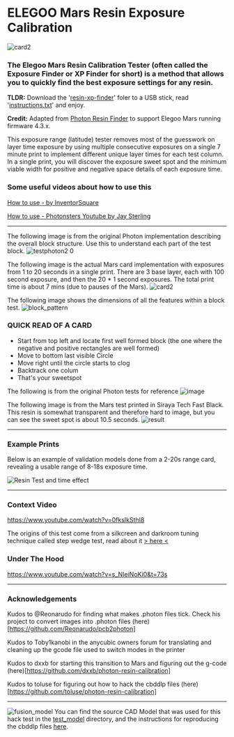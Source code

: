 # ELEGOO Mars Resin Exposure Calibration

![card2](readme_images/card2.png)

### The Elegoo Mars Resin Calibration Tester (often called the Exposure Finder or XP Finder for short) is a method that allows you to quickly find the best exposure settings for any resin. 

**TLDR:** Download the '[resin-xp-finder](resin-xp-finder/)' foler to a USB stick, read '[instructions.txt](resin-xp-finder/instructions.txt)' and enjoy.

**Credit:** Adapted from [Photon Resin Finder](https://github.com/altLab/photon-resin-calibration) to support Elegoo Mars running firmware 4.3.x.

This exposure range (latitude) tester removes most of the guesswork on layer time exposure by using multiple consecutive exposures on a single 7 minute print to implement different unique layer times for each test column. 
In a single print, you will discover the exposure sweet spot and the minimum viable width for positive and negative space details of each exposure time.

### Some useful videos about how to use this
[How to use - by InventorSquare](https://youtu.be/4jYgyjmp6lo)

[How to use - Photonsters Youtube by Jay Sterling](https://www.youtube.com/watch?v=P5p4IgZuqMA)

----
The following image is from the original Photon implementation describing the overall block structure. Use this to understand each part of the test block.
![testphoton2 0](readme_images/test_patern_description.png)

The following image is the actual Mars card implementation with exposures from 1 to 20 seconds in a single print. There are 3 base layer, each with 100 second exposure, and then the 20 * 1 second exposures. The total print time is about 7 mins (due to pauses of the Mars).
![card2](readme_images/card2.png)

The following image shows the dimensions of all the features within a block test.
![block_pattern](readme_images/block_pattern.png)

### QUICK READ OF A CARD
- Start from top left and locate first well formed block (the one where the negative and positive rectangles are well formed)
- Move to bottom last visible Circle
- Move right until the circle starts to clog
- Backtrack one colum
- That's your sweetspot

The following is from the original Photon tests for reference
![image](readme_images/test_sample_photos.png)

The following image is from the Mars test printed in Siraya Tech Fast Black. This resin is somewhat transparent and therefore hard to image, but you can see the sweet spot is about 10.5 seconds.
![result](readme_images/result.png)

----

### Example Prints
Below is an example of validation models done from a 2-20s range card, revealing a usable range of 8-18s exposure time.

![Resin Test and time effect](https://raw.githubusercontent.com/Photonsters/anycubic-photon-docs/master/resin-tests/Ameralabs-AMD3-Black-180709-x3msnake.jpg)

----

### Context Video
https://www.youtube.com/watch?v=0fksIkSthl8

The origins of this test come from a silkcreen and darkroom tuning technique called step wedge test, read about it [> here <](https://web.archive.org/web/20190409185035/https://medium.com/@spotprintsonline/step-wedge-test-a-high-quality-print-requires-a-good-stencils-cb1fbaa11998)

### Under The Hood
https://www.youtube.com/watch?v=s_NIeiNoKi0&t=73s

---

### Acknowledgements

Kudos to @Reonarudo for finding what makes .photon files tick. Check his project to convert images into .photon files (here)[https://github.com/Reonarudo/pcb2photon]

Kudos to Toby1kanobi in the anycubic owners forum for translating and cleaning up the gcode file used to switch modes in the printer

Kudos to dxxb for starting this transition to Mars and figuring out the g-code (here)[https://github.com/dxxb/photon-resin-calibration]

Kudos to toluse for figuring out how to hack the cbddlp files (here)[https://github.com/toluse/photon-resin-calibration]

---
![fusion_model](readme_images/fusion_model.png)
You can find the source CAD Model that was used for this hack test in the [test_model](test_model/) directory, and the instructions for reproducing the cbddlp files [here](010editor-template/README.md).


